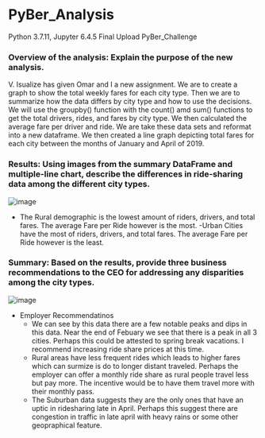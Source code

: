 # PyBer_Analysis

Python 3.7.11, Jupyter 6.4.5 Final Upload PyBer_Challenge

### Overview of the analysis: Explain the purpose of the new analysis.

   V. Isualize has given Omar and I a new assignment. We are to create a graph to show the total weekly fares for each city type. Then we are to summarize how the data differs by city type and how to use the decisions. We will use the groupby() function with the count() amd sum() functions to get the total drivers, rides, and fares by city type. We then calculated the average fare per driver and ride. We are take these data sets and reformat into a new dataframe. We then created a line graph depicting total fares for each city between the months of January and April of 2019.

### Results: Using images from the summary DataFrame and multiple-line chart, describe the differences in ride-sharing data among the different city types.

![image](https://user-images.githubusercontent.com/96445453/152727149-ec71fb8b-de45-4084-9c7c-1fd65b1f167c.png)

  - The Rural demographic is the lowest amount of riders, drivers, and total fares. The average Fare per Ride however is the most.
  -Urban Cities have the most of riders, drivers, and total fares. The average Fare per Ride however is the least.

### Summary: Based on the results, provide three business recommendations to the CEO for addressing any disparities among the city types.

![image](https://user-images.githubusercontent.com/96445453/152727525-28229775-5c9e-49d7-84f3-87a9807fac93.png)

- Employer Recommendatinos
  - We can see by this data there are a few notable peaks and dips in this data. Near the end of Febuary we see that there is a peak in all 3 cities. Perhaps           this could be attested to spring break vacations. I recommend increasing ride share prices at this time.
  - Rural areas have less frequent rides which leads to higher fares which can surmize is do to longer distant traveled. Perhaps the employer can offer a monthly       ride share as rural people travel less but pay more. The incentive would be to have them travel more with their monthly pass.
  - The Suburban data suggests they are the only ones that have an uptic in ridesharing late in April. Perhaps this suggest there are congestion in traffic in late     april with heavy rains or some other geopraphical feature.
